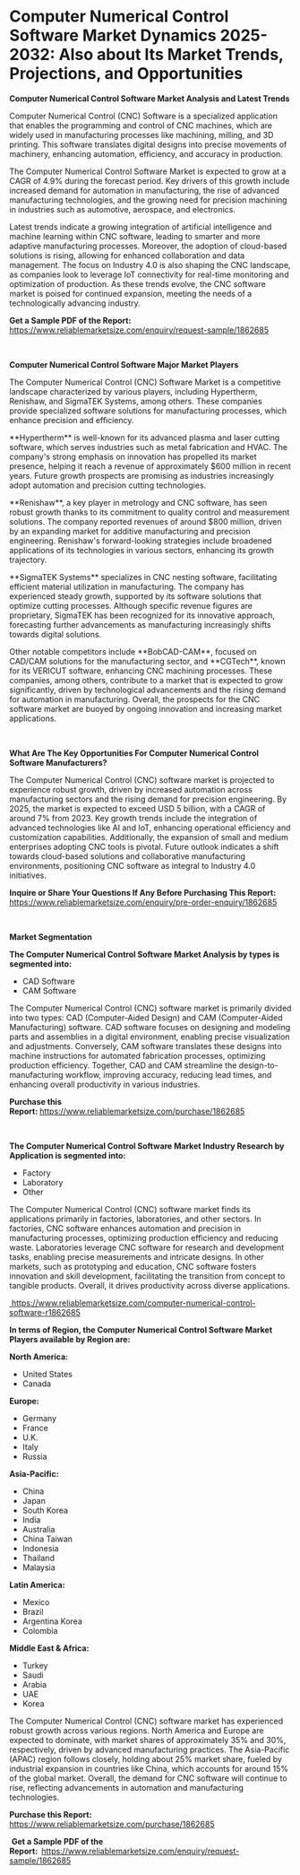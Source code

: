 <p><h1>Computer Numerical Control Software Market Dynamics 2025-2032: Also about Its Market Trends, Projections, and Opportunities</h1></p><p><strong>Computer Numerical Control Software Market Analysis and Latest Trends</strong></p>
<p><p>Computer Numerical Control (CNC) Software is a specialized application that enables the programming and control of CNC machines, which are widely used in manufacturing processes like machining, milling, and 3D printing. This software translates digital designs into precise movements of machinery, enhancing automation, efficiency, and accuracy in production.</p><p>The Computer Numerical Control Software Market is expected to grow at a CAGR of 4.9% during the forecast period. Key drivers of this growth include increased demand for automation in manufacturing, the rise of advanced manufacturing technologies, and the growing need for precision machining in industries such as automotive, aerospace, and electronics. </p><p>Latest trends indicate a growing integration of artificial intelligence and machine learning within CNC software, leading to smarter and more adaptive manufacturing processes. Moreover, the adoption of cloud-based solutions is rising, allowing for enhanced collaboration and data management. The focus on Industry 4.0 is also shaping the CNC landscape, as companies look to leverage IoT connectivity for real-time monitoring and optimization of production. As these trends evolve, the CNC software market is poised for continued expansion, meeting the needs of a technologically advancing industry.</p></p>
<p><strong>Get a Sample PDF of the Report:&nbsp;</strong> <a href="https://www.reliablemarketsize.com/enquiry/request-sample/1862685?utm_campaign=3642&utm_medium=2&utm_source=Github&utm_content=ia&utm_term=19042025&utm_id=computer-numerical-control-software">https://www.reliablemarketsize.com/enquiry/request-sample/1862685</a></p>
<p>&nbsp;</p>
<p><strong>Computer Numerical Control Software Major Market Players</strong></p>
<p><p>The Computer Numerical Control (CNC) Software Market is a competitive landscape characterized by various players, including Hypertherm, Renishaw, and SigmaTEK Systems, among others. These companies provide specialized software solutions for manufacturing processes, which enhance precision and efficiency.</p><p>**Hypertherm** is well-known for its advanced plasma and laser cutting software, which serves industries such as metal fabrication and HVAC. The company's strong emphasis on innovation has propelled its market presence, helping it reach a revenue of approximately $600 million in recent years. Future growth prospects are promising as industries increasingly adopt automation and precision cutting technologies.</p><p>**Renishaw**, a key player in metrology and CNC software, has seen robust growth thanks to its commitment to quality control and measurement solutions. The company reported revenues of around $800 million, driven by an expanding market for additive manufacturing and precision engineering. Renishaw's forward-looking strategies include broadened applications of its technologies in various sectors, enhancing its growth trajectory.</p><p>**SigmaTEK Systems** specializes in CNC nesting software, facilitating efficient material utilization in manufacturing. The company has experienced steady growth, supported by its software solutions that optimize cutting processes. Although specific revenue figures are proprietary, SigmaTEK has been recognized for its innovative approach, forecasting further advancements as manufacturing increasingly shifts towards digital solutions.</p><p>Other notable competitors include **BobCAD-CAM**, focused on CAD/CAM solutions for the manufacturing sector, and **CGTech**, known for its VERICUT software, enhancing CNC machining processes. These companies, among others, contribute to a market that is expected to grow significantly, driven by technological advancements and the rising demand for automation in manufacturing. Overall, the prospects for the CNC software market are buoyed by ongoing innovation and increasing market applications.</p></p>
<p>&nbsp;</p>
<p><strong>What Are The Key Opportunities For Computer Numerical Control Software Manufacturers?</strong></p>
<p><p>The Computer Numerical Control (CNC) software market is projected to experience robust growth, driven by increased automation across manufacturing sectors and the rising demand for precision engineering. By 2025, the market is expected to exceed USD 5 billion, with a CAGR of around 7% from 2023. Key growth trends include the integration of advanced technologies like AI and IoT, enhancing operational efficiency and customization capabilities. Additionally, the expansion of small and medium enterprises adopting CNC tools is pivotal. Future outlook indicates a shift towards cloud-based solutions and collaborative manufacturing environments, positioning CNC software as integral to Industry 4.0 initiatives.</p></p>
<p><strong>Inquire or Share Your Questions If Any Before Purchasing This Report:</strong> <a href="https://www.reliablemarketsize.com/enquiry/pre-order-enquiry/1862685?utm_campaign=3642&utm_medium=2&utm_source=Github&utm_content=ia&utm_term=19042025&utm_id=computer-numerical-control-software">https://www.reliablemarketsize.com/enquiry/pre-order-enquiry/1862685</a></p>
<p>&nbsp;</p>
<p><strong>Market Segmentation</strong></p>
<p><strong>The Computer Numerical Control Software Market Analysis by types is segmented into:</strong></p>
<p><ul><li>CAD Software</li><li>CAM Software</li></ul></p>
<p><p>The Computer Numerical Control (CNC) software market is primarily divided into two types: CAD (Computer-Aided Design) and CAM (Computer-Aided Manufacturing) software. CAD software focuses on designing and modeling parts and assemblies in a digital environment, enabling precise visualization and adjustments. Conversely, CAM software translates these designs into machine instructions for automated fabrication processes, optimizing production efficiency. Together, CAD and CAM streamline the design-to-manufacturing workflow, improving accuracy, reducing lead times, and enhancing overall productivity in various industries.</p></p>
<p><strong>Purchase this Report:&nbsp;</strong><a href="https://www.reliablemarketsize.com/purchase/1862685?utm_campaign=3642&utm_medium=2&utm_source=Github&utm_content=ia&utm_term=19042025&utm_id=computer-numerical-control-software">https://www.reliablemarketsize.com/purchase/1862685</a></p>
<p>&nbsp;</p>
<p><strong>The Computer Numerical Control Software Market Industry Research by Application is segmented into:</strong></p>
<p><ul><li>Factory</li><li>Laboratory</li><li>Other</li></ul></p>
<p><p>The Computer Numerical Control (CNC) software market finds its applications primarily in factories, laboratories, and other sectors. In factories, CNC software enhances automation and precision in manufacturing processes, optimizing production efficiency and reducing waste. Laboratories leverage CNC software for research and development tasks, enabling precise measurements and intricate designs. In other markets, such as prototyping and education, CNC software fosters innovation and skill development, facilitating the transition from concept to tangible products. Overall, it drives productivity across diverse applications.</p></p>
<p><a href="https://www.reliablemarketsize.com/computer-numerical-control-software-r1862685?utm_campaign=3642&utm_medium=2&utm_source=Github&utm_content=ia&utm_term=19042025&utm_id=computer-numerical-control-software">&nbsp;https://www.reliablemarketsize.com/computer-numerical-control-software-r1862685</a></p>
<p><strong>In terms of Region, the Computer Numerical Control Software Market Players available by Region are:</strong></p>
<p>
    <p> <strong> North America: </strong>
        <ul>
            <li>United States</li>
            <li>Canada</li>
        </ul>
        </p> 
    <p> <strong> Europe: </strong>
        <ul>
            <li>Germany</li>
            <li>France</li>
            <li>U.K.</li>
            <li>Italy</li>
            <li>Russia</li>
        </ul>
        </p> 
    <p> <strong> Asia-Pacific: </strong>
        <ul>
            <li>China</li>
            <li>Japan</li>
            <li>South Korea</li>
            <li>India</li>
            <li>Australia</li>
            <li>China Taiwan</li>
            <li>Indonesia</li>
            <li>Thailand</li>
            <li>Malaysia</li>
        </ul>
        </p> 
    <p> <strong> Latin America: </strong>
        <ul>
            <li>Mexico</li>
            <li>Brazil</li>
            <li>Argentina Korea</li>
            <li>Colombia</li>
        </ul>
        </p> 
    <p> <strong> Middle East & Africa: </strong>
        <ul>
            <li>Turkey</li>
            <li>Saudi</li>
            <li>Arabia</li>
            <li>UAE</li>
            <li>Korea</li>
        </ul>
    </p>
    </p>
<p><p>The Computer Numerical Control (CNC) software market has experienced robust growth across various regions. North America and Europe are expected to dominate, with market shares of approximately 35% and 30%, respectively, driven by advanced manufacturing practices. The Asia-Pacific (APAC) region follows closely, holding about 25% market share, fueled by industrial expansion in countries like China, which accounts for around 15% of the global market. Overall, the demand for CNC software will continue to rise, reflecting advancements in automation and manufacturing technologies.</p></p>
<p><strong>Purchase this Report: </strong><a href="https://www.reliablemarketsize.com/purchase/1862685?utm_campaign=3642&utm_medium=2&utm_source=Github&utm_content=ia&utm_term=19042025&utm_id=computer-numerical-control-software">https://www.reliablemarketsize.com/purchase/1862685</a></p>
<p>&nbsp;<strong>Get a Sample PDF of the Report:&nbsp;&nbsp;</strong><a href="https://www.reliablemarketsize.com/enquiry/request-sample/1862685?utm_campaign=3642&utm_medium=2&utm_source=Github&utm_content=ia&utm_term=19042025&utm_id=computer-numerical-control-software">https://www.reliablemarketsize.com/enquiry/request-sample/1862685</a></p>
<p><strong></strong></p>
<p><p></p><p></p><p></p></p>